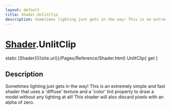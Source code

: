 ```yaml
---
layout: default
title: Shader.UnlitClip
description: Sometimes lighting just gets in the way! This is an extremely simple and fast shader that uses a 'diffuse' texture and a 'color' tint property to draw a model without any lighting at all! This shader will also discard pixels with an alpha of zero.
---
```

# [Shader]({{site.url}}/Pages/Reference/Shader.html).UnlitClip

<div class='signature' markdown='1'>
static [Shader]({{site.url}}/Pages/Reference/Shader.html) UnlitClip{ get }
</div>

## Description
Sometimes lighting just gets in the way! This is an
extremely simple and fast shader that uses a 'diffuse' texture
and a 'color' tint property to draw a model without any lighting
at all! This shader will also discard pixels with an alpha of
zero.

